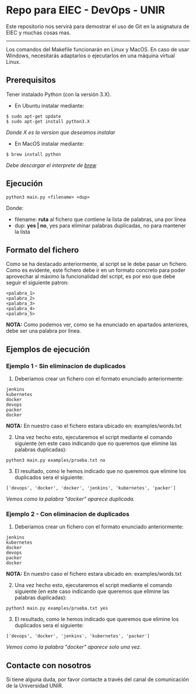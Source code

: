 # Repo para EIEC - DevOps - UNIR

Este repositorio nos servirá para demostrar el uso de Git en la asignatura de EIEC y muchas cosas mas.

---

Los comandos del Makefile funcionarán en Linux y MacOS. En caso de usar Windows, necesitarás adaptarlos o ejecutarlos en una máquina virtual Linux.

## Prerequisitos
Tener instalado Python (con la versión 3.X).
* En Ubuntu instalar mediante:
```
$ sudo apt-get update
$ sudo apt-get install python3.X
```
_Donde X es la version que deseamos instalar_

* En MacOS instalar mediante:
```
$ brew install python
```
_Debe descargar el interprete de [brew](https://brew.sh/index_es)_


## Ejecución
```
python3 main.py <filename> <dup>
```
Donde:
* filename: **ruta** al fichero que contiene la lista de palabras, una por línea
* dup: **yes | no**, yes para eliminar palabras duplicadas, no para mantener la lista

## Formato del fichero
Como se ha destacado anteriormente, al script se le debe pasar
un fichero. Como es evidente, este fichero debe ir en un formato concreto para 
poder aprovechar al máximo la funcionalidad del script, es por eso que debe seguir el 
siguiente patron:
```
<palabra_1>
<palabra_2>
<palabra_3>
<palabra_4>
<palabra_5>
```
**NOTA:** Como podemos ver, como se ha enunciado en apartados anteriores, debe ser una palabra por linea.

## Ejemplos de ejecución

### Ejemplo 1 - Sin eliminacion de duplicados
1. Deberiamos crear un fichero con el formato enunciado anteriormente:
```
jenkins
kubernetes
docker
devops
packer
docker
```
**NOTA:** En nuestro caso el fichero estara ubicado en: examples/words.txt

2. Una vez hecho esto, ejecutaremos el script mediante el comando siguiente (en este caso indicando
que no queremos que elimine las palabras duplicadas):
```
python3 main.py examples/prueba.txt no
```
3. El resultado, como le hemos indicado que no queremos que elimine los duplicados sera el siguiente:
```
['devops', 'docker', 'docker', 'jenkins', 'kubernetes', 'packer']
```
_Vemos como la palabra "docker" aparece duplicada._

### Ejemplo 2 - Con eliminacion de duplicados
1. Deberiamos crear un fichero con el formato enunciado anteriormente:
```
jenkins
kubernetes
docker
devops
packer
docker
```
**NOTA:** En nuestro caso el fichero estara ubicado en: examples/words.txt

2. Una vez hecho esto, ejecutaremos el script mediante el comando siguiente (en este caso indicando
que queremos que elimine las palabras duplicadas):
```
python3 main.py examples/prueba.txt yes
```
3. El resultado, como le hemos indicado que queremos que elimine los duplicados sera el siguiente:
```
['devops', 'docker', 'jenkins', 'kubernetes', 'packer']
```
_Vemos como la palabra "docker" aparece solo una vez._

## Contacte con nosotros
Si tiene alguna duda, por favor contacte a través del canal de comunicación de la Universidad UNIR.

